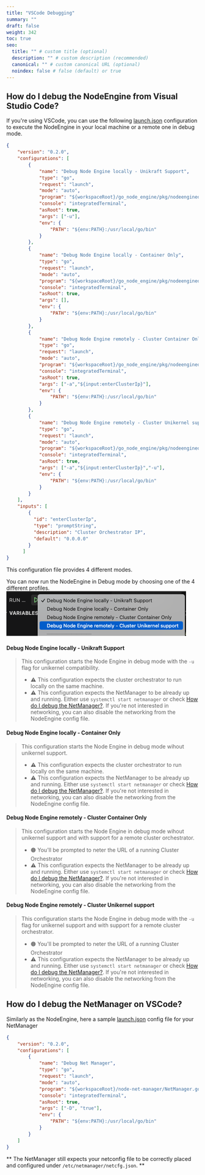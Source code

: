 ```yaml
---
title: "VSCode Debugging"
summary: ""
draft: false
weight: 342
toc: true
seo:
  title: "" # custom title (optional)
  description: "" # custom description (recommended)
  canonical: "" # custom canonical URL (optional)
  noindex: false # false (default) or true
---
```


## How do I debug the NodeEngine from Visual Studio Code? 

If you're using VSCode, you can use the following [launch.json](https://code.visualstudio.com/docs/editor/debugging#_launch-configurations) configuration to execute the NodeEngine in your local machine or a remote one in debug mode. 

```json
{ 
    "version": "0.2.0",
    "configurations": [
        {
            "name": "Debug Node Engine locally - Unikraft Support",
            "type": "go",
            "request": "launch",
            "mode": "auto",
            "program": "${workspaceRoot}/go_node_engine/pkg/nodeengined.go",
            "console": "integratedTerminal",
            "asRoot": true,
            "args": ["-u"],
            "env": {
                "PATH": "${env:PATH}:/usr/local/go/bin" 
            }
        },
        {
            "name": "Debug Node Engine locally - Container Only",
            "type": "go",
            "request": "launch",
            "mode": "auto",
            "program": "${workspaceRoot}/go_node_engine/pkg/nodeengined.go",
            "console": "integratedTerminal",
            "asRoot": true,
            "args": [],
            "env": {
                "PATH": "${env:PATH}:/usr/local/go/bin" 
            }
        },
        {
            "name": "Debug Node Engine remotely - Cluster Container Only",
            "type": "go",
            "request": "launch",
            "mode": "auto",
            "program": "${workspaceRoot}/go_node_engine/pkg/nodeengined.go",
            "console": "integratedTerminal",
            "asRoot": true,
            "args": ["-a","${input:enterClusterIp}"],
            "env": {
                "PATH": "${env:PATH}:/usr/local/go/bin" 
            }
        },
        {
            "name": "Debug Node Engine remotely - Cluster Unikernel support",
            "type": "go",
            "request": "launch",
            "mode": "auto",
            "program": "${workspaceRoot}/go_node_engine/pkg/nodeengined.go",
            "console": "integratedTerminal",
            "asRoot": true,
            "args": ["-a","${input:enterClusterIp}","-u"],
            "env": {
                "PATH": "${env:PATH}:/usr/local/go/bin" 
            }
        }
    ],
    "inputs": [
        {
          "id": "enterClusterIp",
          "type": "promptString",
          "description": "Cluster Orchestrator IP",
          "default": "0.0.0.0"
        }
      ]
}
```
This configuration file provides 4 different modes. 

You can now run the NodeEngine in Debug mode by choosing one of the 4 different profiles. 
![](VSCode-debugger.png)

#### Debug Node Engine locally - Unikraft Support

>This configuration starts the Node Engine in debug mode with the `-u` flag for unikernel compatibility. 
>- ⚠️ This configuration expects the cluster orchestrator to run locally on the same machine.
>- ⚠️ This configuration expects the NetManager to be already up and running. Either use `systemctl start netmanager` or check [How do I debug the NetManager?](#how-do-i-debug-the-netmanager). If you're not interested in networking, you can also disable the networking from the NodeEngine config file.

#### Debug Node Engine locally - Container Only

>This configuration starts the Node Engine in debug mode wihout unikernel support. 
>- ⚠️ This configuration expects the cluster orchestrator to run locally on the same machine.
>- ⚠️ This configuration expects the NetManager to be already up and running. Either use `systemctl start netmanager` or check [How do I debug the NetManager?](#how-do-i-debug-the-netmanager). If you're not interested in networking, you can also disable the networking from the NodeEngine config file.

#### Debug Node Engine remotely - Cluster Container Only

>This configuration starts the Node Engine in debug mode wihout unikernel support and with support for a remote cluster orchestrator.
>- 🟠 You'll be prompted to neter the URL of a running Cluster Orchestrator
>- ⚠️ This configuration expects the NetManager to be already up and running. Either use `systemctl start netmanager` or check [How do I debug the NetManager?](#how-do-i-debug-the-netmanager). If you're not interested in networking, you can also disable the networking from the NodeEngine config file.

#### Debug Node Engine remotely - Cluster Unikernel support

>This configuration starts the Node Engine in debug mode  with the `-u` flag for unikernel support and with support for a remote cluster orchestrator.
>- 🟠 You'll be prompted to neter the URL of a running Cluster Orchestrator
>- ⚠️ This configuration expects the NetManager to be already up and running. Either use `systemctl start netmanager` or check [How do I debug the NetManager?](#how-do-i-debug-the-netmanager). If you're not interested in networking, you can also disable the networking from the NodeEngine config file.


## How do I debug the NetManager on VSCode? 

Similarly as the NodeEngine, here a sample [launch.json](https://code.visualstudio.com/docs/editor/debugging#_launch-configurations) config file for your NetManager 

```json
{
    "version": "0.2.0",
    "configurations": [
        {
            "name": "Debug Net Manager",
            "type": "go",
            "request": "launch",
            "mode": "auto",
            "program": "${workspaceRoot}/node-net-manager/NetManager.go",
            "console": "integratedTerminal",
            "asRoot": true,
            "args": ["-D", "true"],
            "env": {
                "PATH": "${env:PATH}:/usr/local/go/bin" 
            }
        }
    ]
}
```

** The NetManager still expects your netconfig file to be correctly placed and configured under `/etc/netmanager/netcfg.json`. **






